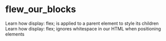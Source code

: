 # flew_our_blocks
Learn how display: flex; is applied to a parent element to style its children
Learn how display: flex; ignores whitespace in our HTML when positioning elements
